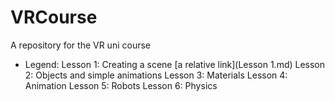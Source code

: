 # VRCourse
A repository for the VR uni course
- Legend:
Lesson 1: Creating a scene [a relative link](Lesson 1.md)
Lesson 2: Objects and simple animations
Lesson 3: Materials
Lesson 4: Animation
Lesson 5: Robots
Lesson 6: Physics
